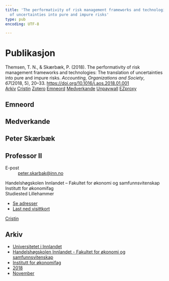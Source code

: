 ```yaml
---
title: 'The performativity of risk management frameworks and technologies: The translation
  of uncertainties into pure and impure risks'
type: pub
encoding: UTF-8

---
```

<h1>Publikasjon</h1>
<article id="csl-bib-container-5X7M7VH6" class="csl-bib-container">
  <div class="csl-bib-body"> <div class="csl-entry">Themsen, T. N., &#38; Skærbæk, P. (2018). The performativity of risk management frameworks and technologies: The translation of uncertainties into pure and impure risks. <i>Accounting, Organizations and Society</i>, <i>67</i>(2018, 5), 20–33. <a href="https://doi.org/10.1016/j.aos.2018.01.001">https://doi.org/10.1016/j.aos.2018.01.001</a></div> </div>
  <div class="csl-bib-buttons">
    <a href="#taxonomy-article-5X7M7VH6" alt="archive" class="csl-bib-button">Arkiv</a>
    <a href="https://app.cristin.no/results/show.jsf?id=1627447" alt="Cristin" class="csl-bib-button">Cristin</a>
    <a href="http://zotero.org/groups/5881554/items/5X7M7VH6" alt="Zotero" class="csl-bib-button">Zotero</a>
    <a href="#keywords-article-5X7M7VH6" alt="keywords" class="csl-bib-button">Emneord</a>
    <a href="#contributors-article-5X7M7VH6" alt="contributors" class="csl-bib-button">Medverkande</a>
    <a href="https://brage.inn.no/inn-xmlui/bitstream/11250/2678217/2/AOS%2b4th%2breview%2bFINAL%2bfor%2bdistribution.pdf" alt="Unpaywall" class="csl-bib-button">Unpaywall</a>
    <a href="https://brage.inn.no/inn-xmlui/bitstream/11250/2678217/2/AOS%2b4th%2breview%2bFINAL%2bfor%2bdistribution.pdf" alt="EZproxy" class="csl-bib-button">EZproxy</a>
  </div>
  <div id="csl-bib-meta-container-5X7M7VH6"></div>
</article>
<div id="csl-bib-meta-5X7M7VH6" class="csl-bib-meta">
  <article id="keywords-article-5X7M7VH6" class="keywords-article">
    <h1>Emneord</h1>
    
  </article>
  <article id="contributors-article-5X7M7VH6" class="contributors-article">
    <h1>Medverkande</h1>
    <div class="personas"> <div class="vrtx-hinn-person-card"> <div class="photo"> <i class="lar la-user-circle missing-person"></i> </div> <div class="info"> <hgroup><h1>Peter Skærbæk</h1> <h2>Professor II</h2> </hgroup><dl> <dt>E-post</dt> <dd> <a href="mailto:peter.skarbak@inn.no">peter.skarbak@inn.no</a> </dd> </dl> <p> Handelshøgskolen Innlandet – Fakultet for økonomi og samfunnsvitenskap<br> Institutt for økonomifag<br> Studiested Lillehammer </p> <ul class="vrtx-hinn-links"> <li><a href="https://www.inn.no/finn-en-ansatt/peter-skarbak.html#vrtx-hinn-addresses">Se adresser</a></li> <li><a href="https://www.inn.no/finn-en-ansatt/peter-skarbak.html?vrtx=vcf">Last ned visittkort</a></li> </ul> </div> </div> <a href="https://app.cristin.no/persons/show.jsf?id=497765" alt="Cristin URL" class="personas-cristin">Cristin</a> </div>
  </article>
  <article id="taxonomy-article-5X7M7VH6" class="taxonomy-article">
    <h1>Arkiv</h1>
    <ul>
      <li><a href="{{< params subfolder >}}nn/archive/?key=3DCRN523">Universitetet i Innlandet</a></li>
      <li><a href="{{< params subfolder >}}nn/archive/?key=DU8Q9LN9">Handelshøgskolen Innlandet - Fakultet for økonomi og samfunnsvitenskap</a></li>
      <li><a href="{{< params subfolder >}}nn/archive/?key=3IQA89I8">Institutt for økonomifag</a></li>
      <li><a href="{{< params subfolder >}}nn/archive/?key=J22GWYYH">2018</a></li>
      <li><a href="{{< params subfolder >}}nn/archive/?key=FKNZM6AI">November</a></li>
    </ul>
  </article>
</div>
